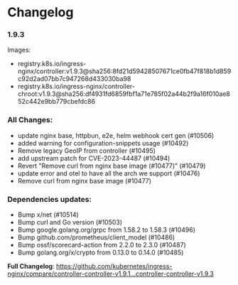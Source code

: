# Changelog

### 1.9.3
Images:

 * registry.k8s.io/ingress-nginx/controller:v1.9.3@sha256:8fd21d59428507671ce0fb47f818b1d859c92d2ad07bb7c947268d433030ba98
 * registry.k8s.io/ingress-nginx/controller-chroot:v1.9.3@sha256:df4931fd6859fbf1a71e785f02a44b2f9a16f010ae852c442e9bb779cbefdc86
 
### All Changes:

* update nginx base, httpbun, e2e, helm webhook cert gen (#10506)
* added warning for configuration-snippets usage (#10492)
* Remove legacy GeoIP from controller (#10495)
* add upstream patch for CVE-2023-44487 (#10494)
* Revert "Remove curl from nginx base image (#10477)" (#10479)
* update error and otel to have all the arch we support (#10476)
* Remove curl from nginx base image (#10477)

### Dependencies updates: 
* Bump x/net (#10514)
* Bump curl and Go version (#10503)
* Bump google.golang.org/grpc from 1.58.2 to 1.58.3 (#10496)
* Bump github.com/prometheus/client_model (#10486)
* Bump ossf/scorecard-action from 2.2.0 to 2.3.0 (#10487)
* Bump golang.org/x/crypto from 0.13.0 to 0.14.0 (#10485)
 
**Full Changelog**: https://github.com/kubernetes/ingress-nginx/compare/controller-controller-v1.9.1...controller-controller-v1.9.3
